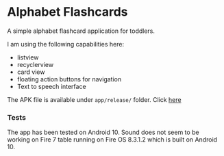 # Alphabet Flashcards
A simple alphabet flashcard application for toddlers.

I am using the following capabilities here:
- listview
- recyclerview
- card view
- floating action buttons for navigation
- Text to speech interface

The APK file is available under `app/release/` folder. Click [here](app/release/app-release.apk)

### Tests 
The app has been tested on Android 10.
Sound does not seem to be working on Fire 7 table running on Fire OS 8.3.1.2 which is built on Android 10.